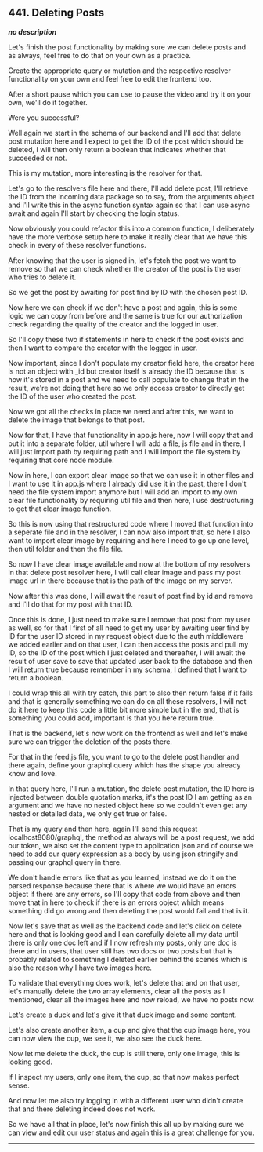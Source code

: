 ## 441. Deleting Posts

<strong><em>no description</em></strong>

Let's finish the post functionality by making sure we can delete posts and as
always, feel free to do that on your own as a practice. 

Create the appropriate query or mutation and the respective resolver
functionality on your own and feel free to edit the frontend too. 

After a short pause which you can use to pause the video and try it on your own,
we'll do it together. 

Were you successful? 

Well again we start in the schema of our backend and I'll add that delete post
mutation here and I expect to get the ID of the post which should be deleted, I
will then only return a boolean that indicates whether that succeeded or not. 

This is my mutation, more interesting is the resolver for that. 

Let's go to the resolvers file here and there, I'll add delete post, I'll
retrieve the ID from the incoming data package so to say, from the arguments
object and I'll write this in the async function syntax again so that I can use
async await and again I'll start by checking the login status. 

Now obviously you could refactor this into a common function, I deliberately
have the more verbose setup here to make it really clear that we have this check
in every of these resolver functions. 

After knowing that the user is signed in, let's fetch the post we want to remove
so that we can check whether the creator of the post is the user who tries to
delete it. 

So we get the post by awaiting for post find by ID with the chosen post ID. 

Now here we can check if we don't have a post and again, this is some logic we
can copy from before and the same is true for our authorization check regarding
the quality of the creator and the logged in user. 

So I'll copy these two if statements in here to check if the post exists and
then I want to compare the creator with the logged in user. 

Now important, since I don't populate my creator field here, the creator here is
not an object with _id but creator itself is already the ID because that is how
it's stored in a post and we need to call populate to change that in the result,
we're not doing that here so we only access creator to directly get the ID of
the user who created the post. 

Now we got all the checks in place we need and after this, we want to delete the
image that belongs to that post. 

Now for that, I have that functionality in app.js here, now I will copy that and
put it into a separate folder, util where I will add a file, js file and in
there, I will just import path by requiring path and I will import the file
system by requiring that core node module. 

Now in here, I can export clear image so that we can use it in other files and I
want to use it in app.js where I already did use it in the past, there I don't
need the file system import anymore but I will add an import to my own clear
file functionality by requiring util file and then here, I use destructuring to
get that clear image function. 

So this is now using that restructured code where I moved that function into a
seperate file and in the resolver, I can now also import that, so here I also
want to import clear image by requiring and here I need to go up one level, then
util folder and then the file file. 

So now I have clear image available and now at the bottom of my resolvers in
that delete post resolver here, I will call clear image and pass my post image
url in there because that is the path of the image on my server. 

Now after this was done, I will await the result of post find by id and remove
and I'll do that for my post with that ID. 

Once this is done, I just need to make sure I remove that post from my user as
well, so for that I first of all need to get my user by awaiting user find by ID
for the user ID stored in my request object due to the auth middleware we added
earlier and on that user, I can then access the posts and pull my ID, so the ID
of the post which I just deleted and thereafter, I will await the result of user
save to save that updated user back to the database and then I will return true
because remember in my schema, I defined that I want to return a boolean. 

I could wrap this all with try catch, this part to also then return false if it
fails and that is generally something we can do on all these resolvers, I will
not do it here to keep this code a little bit more simple but in the end, that
is something you could add, important is that you here return true. 

That is the backend, let's now work on the frontend as well and let's make sure
we can trigger the deletion of the posts there. 

For that in the feed.js file, you want to go to the delete post handler and
there again, define your graphql query which has the shape you already know and
love. 

In that query here, I'll run a mutation, the delete post mutation, the ID here
is injected between double quotation marks, it's the post ID I am getting as an
argument and we have no nested object here so we couldn't even get any nested or
detailed data, we only get true or false. 

That is my query and then here, again I'll send this request
localhost8080/graphql, the method as always will be a post request, we add our
token, we also set the content type to application json and of course we need to
add our query expression as a body by using json stringify and passing our
graphql query in there. 

We don't handle errors like that as you learned, instead we do it on the parsed
response because there that is where we would have an errors object if there are
any errors, so I'll copy that code from above and then move that in here to
check if there is an errors object which means something did go wrong and then
deleting the post would fail and that is it. 

Now let's save that as well as the backend code and let's click on delete here
and that is looking good and I can carefully delete all my data until there is
only one doc left and if I now refresh my posts, only one doc is there and in
users, that user still has two docs or two posts but that is probably related to
something I deleted earlier behind the scenes which is also the reason why I
have two images here. 

To validate that everything does work, let's delete that and on that user, let's
manually delete the two array elements, clear all the posts as I mentioned,
clear all the images here and now reload, we have no posts now. 

Let's create a duck and let's give it that duck image and some content. 

Let's also create another item, a cup and give that the cup image here, you can
now view the cup, we see it, we also see the duck here. 

Now let me delete the duck, the cup is still there, only one image, this is
looking good. 

If I inspect my users, only one item, the cup, so that now makes perfect sense. 

And now let me also try logging in with a different user who didn't create that
and there deleting indeed does not work. 

So we have all that in place, let's now finish this all up by making sure we can
view and edit our user status and again this is a great challenge for you. 

---
